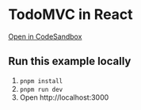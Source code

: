 # TodoMVC in React

[Open in CodeSandbox](https://codesandbox.io/embed/github/statelyai/xstate/tree/main/examples/todo-mvc-react)

## Run this example locally

1. `pnpm install`
2. `pnpm run dev`
3. Open http://localhost:3000
